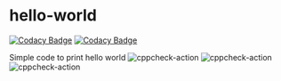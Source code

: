 # hello-world

[![Codacy Badge](https://api.codacy.com/project/badge/Grade/a0357886f4334ab8bffd64690465c53d)](https://app.codacy.com/manual/stepin104374/hello-world?utm_source=github.com&utm_medium=referral&utm_content=stepin104374/hello-world&utm_campaign=Badge_Grade_Dashboard)
[![Codacy Badge](https://api.codacy.com/project/badge/Grade/46d17d9a52374f359fb98d6793f8fa5f)](https://app.codacy.com/manual/stepin104374/hello-world?utm_source=github.com&utm_medium=referral&utm_content=stepin104374/hello-world&utm_campaign=Badge_Grade_Dashboard)

Simple code to print hello world
![cppcheck-action](https://github.com/stepin104374/hello-world/workflows/cppcheck-action/badge.svg)
![cppcheck-action](https://github.com/stepin104374/hello-world/workflows/cppcheck-action/badge.svg)
![cppcheck-action](https://github.com/stepin104374/hello-world/workflows/cppcheck-action/badge.svg)
